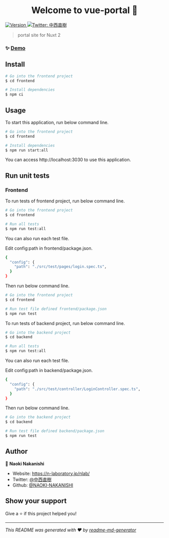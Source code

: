 <h1 align="center">Welcome to vue-portal 👋</h1>
<p>
  <a href="https://www.npmjs.com/package/vue-portal" target="_blank">
    <img alt="Version" src="https://img.shields.io/npm/v/vue-portal.svg">
  </a>
  <a href="https://twitter.com/中西直樹" target="_blank">
    <img alt="Twitter: 中西直樹" src="https://img.shields.io/twitter/follow/中西直樹.svg?style=social" />
  </a>
</p>

> portal site for Nuxt 2

### ✨ [Demo](http://demo.com)

## Install


```sh
# Go into the frontend project
$ cd frontend

# Install dependencies
$ npm ci
```

## Usage
To start this application, run below command line.
```sh
# Go into the frontend project
$ cd frontend

# Install dependencies
$ npm run start:all
```
You can access http://localhost:3030 to use this application.

## Run unit tests
### Frontend
To run tests of frontend project, run below command line.
```sh
# Go into the frontend project
$ cd frontend

# Run all tests
$ npm run test:all
```
You can also run each test file.

Edit config:path in frontend/package.json.
```sh
{
  "config": {
    "path": "./src/test/pages/login.spec.ts",
  }
}
```
Then run below command line.
```sh
# Go into the frontend project
$ cd frontend

# Run test file defined frontend/package.json
$ npm run test
```


To run tests of backend project, run below command line.
```sh
# Go into the backend project
$ cd backend

# Run all tests
$ npm run test:all
```
You can also run each test file.

Edit config:path in backend/package.json.
```sh
{
  "config": {
    "path": "./src/test/controller/LoginController.spec.ts",
  }
}
```
Then run below command line.
```sh
# Go into the backend project
$ cd backend

# Run test file defined backend/package.json
$ npm run test
```

## Author

👤 **Naoki Nakanishi**

* Website: https://n-laboratory.jp/nlab/
* Twitter: [@中西直樹](https://twitter.com/中西直樹)
* Github: [@NAOKI-NAKANISHI](https://github.com/NAOKI-NAKANISHI)

## Show your support

Give a ⭐️ if this project helped you!

***
_This README was generated with ❤️ by [readme-md-generator](https://github.com/kefranabg/readme-md-generator)_